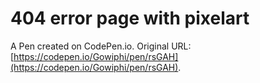 # 404 error page with pixelart

A Pen created on CodePen.io. Original URL: [https://codepen.io/Gowiphi/pen/rsGAH](https://codepen.io/Gowiphi/pen/rsGAH).

